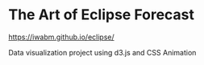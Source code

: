 # The Art of Eclipse Forecast

https://iwabm.github.io/eclipse/

Data visualization project using d3.js and CSS Animation
